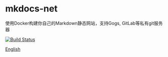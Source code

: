# mkdocs-net

使用Docker构建你自己的Markdown静态网站，支持Gogs, GitLab等私有git服务器

[![Build Status](https://drone.feinian.net/api/badges/feinian/mkdocs-net/status.svg)](https://drone.feinian.net/feinian/mkdocs-net)

[English](./README.md)